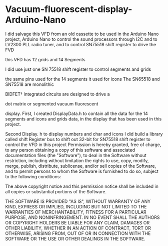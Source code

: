 # Vacuum-fluorescent-display-Arduino-Nano
I did salvage this VFD from an old cassette to be used in the Arduino Nano project, Arduino Nano to control the sound processors through I2C and to LV2300 PLL radio tuner, and to control SN75518 shift register to drive the FVD

this VFD has 12 grids and 14 Segments

I did use just one SN 75518 shift register to control segments and grids

the same pins used for the 14 segments it used for icons
The SN65518 and SN75518 are monolithic

BIDFET† integrated circuits are designed to drive a

dot matrix or segmented vacuum fluorescent

display.
First, I created DisplayData.h to contain all the data for the 14 segments and icons and grids data, in the display that has been used in this project.

Second Display. h to display numbers and char and icons
I did build a library called shift Register bus to shift out 32-bit for SN75518 shift register to control the VFD in this project
Permission is hereby granted, free of charge, to any person obtaining a copy of this software and associated documentation files (the "Software"), to deal in the Software without restriction, including without limitation the rights to use, copy, modify, merge, publish, distribute, sublicense, and/or sell copies of the Software, and to permit persons to whom the Software is furnished to do so, subject to the following conditions:

The above copyright notice and this permission notice shall be included in all copies or substantial portions of the Software.

THE SOFTWARE IS PROVIDED "AS IS", WITHOUT WARRANTY OF ANY KIND, EXPRESS OR IMPLIED, INCLUDING BUT NOT LIMITED TO THE WARRANTIES OF MERCHANTABILITY, FITNESS FOR A PARTICULAR PURPOSE, AND NONINFRINGEMENT. IN NO EVENT SHALL THE AUTHORS OR COPYRIGHT HOLDERS BE LIABLE FOR ANY CLAIM, DAMAGES OR OTHER LIABILITY, WHETHER IN AN ACTION OF CONTRACT, TORT OR OTHERWISE, ARISING FROM, OUT OF OR IN CONNECTION WITH THE SOFTWARE OR THE USE OR OTHER DEALINGS IN THE SOFTWARE.
